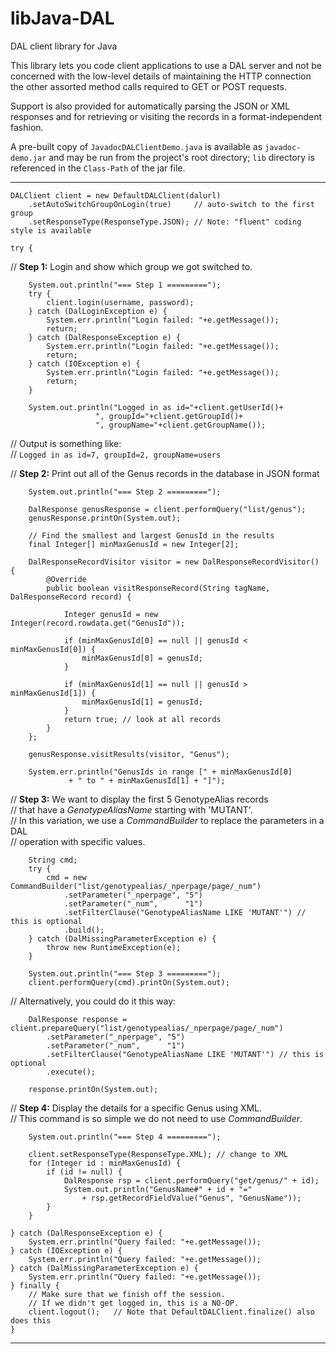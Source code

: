 # libJava-DAL
DAL client library for Java

This library lets you code client applications to use a DAL server and
not be concerned with the low-level details of maintaining the HTTP connection
the other assorted method calls required to GET or POST requests.

Support is also provided for automatically parsing the JSON or XML responses
and for retrieving or visiting the records in a format-independent fashion.

A pre-built copy of `JavadocDALClientDemo.java` is available as `javadoc-demo.jar`
and may be run from the project's root directory; `lib` directory is referenced
in the `Class-Path` of the jar file.

---

	DALClient client = new DefaultDALClient(dalurl)
	    .setAutoSwitchGroupOnLogin(true)     // auto-switch to the first group
	    .setResponseType(ResponseType.JSON); // Note: "fluent" coding style is available

	try {

// <b>Step 1:</b> Login and show which group we got switched to.

	    System.out.println("=== Step 1 =========");
	    try {
	        client.login(username, password);
	    } catch (DalLoginException e) {
	        System.err.println("Login failed: "+e.getMessage());
	        return;
	    } catch (DalResponseException e) {
	        System.err.println("Login failed: "+e.getMessage());
	        return;
	    } catch (IOException e) {
	        System.err.println("Login failed: "+e.getMessage());
	        return;
	    }

	    System.out.println("Logged in as id="+client.getUserId()+
	        	       ", groupId="+client.getGroupId()+
	        	       ", groupName="+client.getGroupName());

// Output is something like:<br>
// `Logged in as id=7, groupId=2, groupName=users`

// <b>Step 2:</b> Print out all of the Genus records in the database in JSON format

	    System.out.println("=== Step 2 =========");

	    DalResponse genusResponse = client.performQuery("list/genus");
	    genusResponse.printOn(System.out);

	    // Find the smallest and largest GenusId in the results
	    final Integer[] minMaxGenusId = new Integer[2];

	    DalResponseRecordVisitor visitor = new DalResponseRecordVisitor() {
	        @Override
	        public boolean visitResponseRecord(String tagName, DalResponseRecord record) {

	            Integer genusId = new Integer(record.rowdata.get("GenusId"));

	            if (minMaxGenusId[0] == null || genusId < minMaxGenusId[0]) {
	                minMaxGenusId[0] = genusId;
	            }

	            if (minMaxGenusId[1] == null || genusId > minMaxGenusId[1]) {
	                minMaxGenusId[1] = genusId;
	            }
	            return true; // look at all records
	    	}
	    };

	    genusResponse.visitResults(visitor, "Genus");

	    System.err.println("GenusIds in range [" + minMaxGenusId[0]
	    		 + " to " + minMaxGenusId[1] + "]");

// <b>Step 3:</b> We want to display the first 5 GenotypeAlias records
<br>
// that have a <i>GenotypeAliasName</i> starting with 'MUTANT'.
<br>
// In this variation, we use a <i>CommandBuilder</i> to replace the parameters in a DAL
<br>
// operation with specific values.

	    String cmd;
	    try {
	        cmd = new CommandBuilder("list/genotypealias/_nperpage/page/_num")
	            .setParameter("_nperpage", "5")
	            .setParameter("_num",      "1")
	            .setFilterClause("GenotypeAliasName LIKE 'MUTANT'") // this is optional
	            .build();
	    } catch (DalMissingParameterException e) {
	        throw new RuntimeException(e);
	    }

	    System.out.println("=== Step 3 =========");
	    client.performQuery(cmd).printOn(System.out);

// Alternatively, you could do it this way:

	    DalResponse response = client.prepareQuery("list/genotypealias/_nperpage/page/_num")
	        .setParameter("_nperpage", "5")
	        .setParameter("_num",      "1")
	        .setFilterClause("GenotypeAliasName LIKE 'MUTANT'") // this is optional
	        .execute();

		response.printOn(System.out);

// <b>Step 4:</b> Display the details for a specific Genus using XML.
<br>
// This command is so simple we do not need to use <i>CommandBuilder</i>.

	    System.out.println("=== Step 4 =========");

	    client.setResponseType(ResponseType.XML); // change to XML
	    for (Integer id : minMaxGenusId) {
	        if (id != null) {
	            DalResponse rsp = client.performQuery("get/genus/" + id);
	            System.out.println("GenusName#" + id + "="
	                + rsp.getRecordFieldValue("Genus", "GenusName"));
	        }
	    }

	} catch (DalResponseException e) {
	    System.err.println("Query failed: "+e.getMessage());
	} catch (IOException e) {
	    System.err.println("Query failed: "+e.getMessage());
	} catch (DalMissingParameterException e) {
	    System.err.println("Query failed: "+e.getMessage());
	} finally {
	    // Make sure that we finish off the session.
	    // If we didn't get logged in, this is a NO-OP.
	    client.logout();   // Note that DefaultDALClient.finalize() also does this
	}
---
